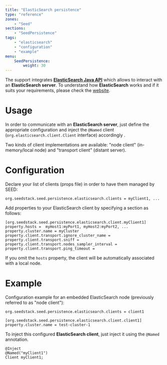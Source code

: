 ```yaml
---
title: "ElasticSearch persistence"
type: "reference"
zones:
    - "Seed"
sections:
    - "SeedPersistence"
tags:
    - "elasticsearch"
    - "configuration"
    - "example"
menu:
    SeedPersistence:
        weight: 30
---
```



The support integrates **[ElasticSearch Java API](http://www.elasticsearch.org/guide/en/elasticsearch/client/java-api/current/index.html)** 
which allows to interact with an **ElasticSearch server**. To understand how **ElasticSearch** works and if it suits 
your requirements, please check the [website](http://www.elasticsearch.org).

# Usage

In order to communicate with an  **ElasticSearch server**, just define the appropriate configuration and inject the 
`@Named` client (`org.elasticsearch.client.Client` interface) accordingly . 

Two kinds of client implementations are available: "node client" (in-memory/local node) and "transport client" 
(distant server).

# Configuration

Declare your list of clients (props file) in order to have them managed by SEED:

    org.seedstack.seed.persistence.elasticsearch.clients = myClient1, ...

Add properties to your ElasticSearch client by specifying a section as follows:

    [org.seedstack.seed.persistence.elasticsearch.client.myClient1]
    property.hosts =  myHost1:myPort1, myHost2:myPort2, ...
    property.cluster.name = myCluster
    property.client.transport.ignore_cluster_name =
    property.client.transport.sniff =
    property.client.transport.nodes_sampler_interval =
    property.client.transport.ping_timeout =

If you omit the `hosts` property, the client will be automatically associated with a local node.

# Example

Configuration example for an embedded ElasticSearch node (previously referred to as "node client"):

    org.seedstack.seed.persistence.elasticsearch.clients = client1
    
    [org.seedstack.seed.persistence.elasticsearch.client.client1]
    property.cluster.name = test-cluster-1

To inject this configured **ElasticSearch client**, just inject it using the `@Named` annotation.

	@Inject 
	@Named("myClient1")
	Client myClient1;

	
